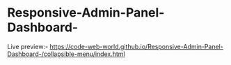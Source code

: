 # Responsive-Admin-Panel-Dashboard-

Live preview:-
https://code-web-world.github.io/Responsive-Admin-Panel-Dashboard-/collapsible-menu/index.html
